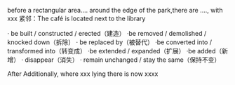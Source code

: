 before
a rectangular area....
around the edge of the park,there are ...., with xxx
紧邻：The café is located next to the library

· be built / constructed / erected（建造）
·be removed / demolished / knocked down（拆除）
·  be replaced by（被替代）
·be converted into / transformed into（转变成）
·be extended / expanded（扩展）
·be added（新增）
· disappear（消失）
· remain unchanged / stay the same（保持不变）

After 
Additionally, where xxx lying there is now xxxx
